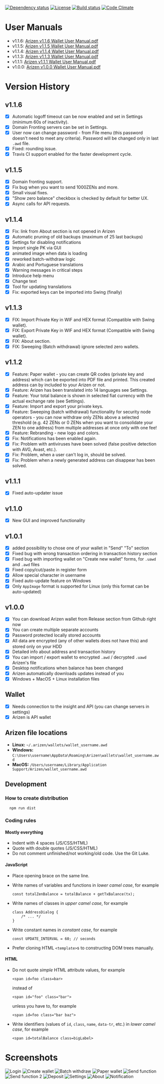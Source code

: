 [![Dependency status][david-img]][david-url]
[![License][license-img]][license-url]
[![Build status][travis-img]][travis-url]
[![Code Climate][codeclimate-img]][codeclimate-url]

# User Manuals
- v1.1.6: [Arizen v1.1.6 Wallet User Manual.pdf](https://github.com/ZencashOfficial/arizen/releases/download/v1.1.6/Arizen.v1.1.6.Wallet.User.Manual.pdf)
- v1.1.5: [Arizen v1.1.5 Wallet User Manual.pdf](https://github.com/ZencashOfficial/arizen/releases/download/v1.1.5/Arizen.v1.1.5.Wallet.User.Manual.pdf)
- v1.1.4: [Arizen v1.1.4 Wallet User Manual.pdf](https://github.com/ZencashOfficial/arizen/releases/download/v1.1.4/Arizen.v1.1.4.Wallet.User.Manual.pdf)
- v1.1.3: [Arizen v1.1.3 Wallet User Manual.pdf](https://github.com/ZencashOfficial/arizen/releases/download/v1.1.3/Arizen.v1.1.3.Wallet.User.Manual.pdf)
- v1.1.1: [Arizen v1.1.1 Wallet User Manual.pdf](https://github.com/ZencashOfficial/arizen/releases/download/v1.1.1/Arizen.v1.1.1.Wallet.User.Manual.pdf)
- v1.0.0: [Arizen v1.0.0 Wallet User Manual.pdf](https://github.com/ZencashOfficial/arizen/releases/download/v1.0.0/Arizen.Wallet.User.Manual.pdf)

# Version History

## v1.1.6
- [x] Automatic logoff timeout can be now enabled and set in Settings (minimum 60s of inactivity).
- [x] Domain Fronting servers can be set in Settings.
- [x] User now can change password - from File menu (this password doesn't need to meet any criteria). Password will be changed only in last `.awd` file.
- [x] Fixed: rounding issue.
- [x] Travis CI support enabled for the faster development cycle.

## v1.1.5
- [x] Domain fronting support.
- [x] Fix bug when you want to send 1000ZENs and more.
- [x] Small visual fixes.
- [x] "Show zero balance" checkbox is checked by default for better UX.
- [x] Async calls for API requests.

## v1.1.4
- [x] Fix: link from About section is not opened in Arizen
- [x] Automatic pruning of old backups (maximum of 25 last backups)
- [x] Settings for disabling notifications
- [x] Import single PK via GUI
- [x] animated image when data is loading
- [x] reworked batch-withdraw logic
- [x] Arabic and Portuguese translations
- [x] Warning messages in critical steps 
- [x] Introduce help menu
- [x] Change text
- [x] Tool for updating translations
- [x] Fix: exported keys can be imported into Swing (finally)

## v1.1.3
- [x] FIX: Import Private Key in WIF and HEX format (Compatible with Swing wallet).
- [x] FIX: Export Private Key in WIF and HEX format (Compatible with Swing wallet).
- [x] FIX: About section.
- [x] FIX: Sweeping (Batch withdrawal) ignore selected zero wallets. 

## v1.1.2
- [x] Feature: Paper wallet - you can create QR codes (private key and address) which can be exported into PDF file and
printed. This created address can by included to your Arizen or not.
- [x] Feature: Arizen has been translated into 14 languages see Settings.
- [x] Feature: Your total balance is shown in selected fiat currency with the actual exchange rate (see Settings).
- [x] Feature: Import and export your private keys.
- [x] Feature: Sweeping (batch withdrawal) functionality for security node operators - you can now withdraw only ZENs above a selected threshold (e.g. 42 ZENs or 0 ZENs when you want to consolidate your ZEN to one address) from multiple addresses at once only with one fee!
- [x] Feature: Rebranding - new logo and colors.
- [x] Fix: Notifications has been enabled again.
- [x] Fix: Problem with antiviruses have been solved (false positive detection with AVG, Avast, etc.).
- [x] Fix: Problem, when a user can't log in, should be solved.
- [x] Fix: Problem when a newly generated address can disappear has been solved.

## v1.1.1
- [x] Fixed auto-updater issue

## v1.1.0
- [x] New GUI and improved functionality

## v1.0.1
- [x] added possibility to chose one of your wallet in "Send" "To" section
- [x] Fixed bug with wrong transaction ordering in transaction history section
- [x] Fixed bug with importing wallet on "Create new wallet" forms, for `.uawd` and `.awd` files
- [x] Fixed copy/cut/paste in register form
- [x] Allow special character in username
- [x] Fixed auto-update feature on Windows
- [x] Only `AppImage` format is supported for Linux (only this format can be auto-updated)

## v1.0.0
- [x] You can download Arizen wallet from Release section from Github right now
- [x] You can create multiple separate accounts
- [x] Password protected locally stored accounts
- [x] All data are encrypted (any of other wallets does not have this) and stored only on your HDD
- [x] Detailed info about address and transaction history
- [x] You can import / export wallet to encrypted `.awd` / decrypted `.uawd` Arizen's file
- [x] Desktop notifications when balance has been changed
- [x] Arizen automatically downloads updates instead of you
- [x] Windows + MacOS + Linux installation files

## Wallet
- [x] Needs connection to the insight and API (you can change servers in settings)
- [x] Arizen is API wallet

## Arizen file locations
- **Linux:** `~/.arizen/wallets/wallet_username.awd`
- **Windows:** `C:\Users\username\AppData\Roaming\Arizen\wallets\wallet_username.awd`
- **MacOS:** `/Users/username/Library/Application Support/Arizen/wallet_username.awd`

## Development

### How to create distribution
      npm run dist

### Coding rules

#### Mostly everything
- Indent with 4 spaces (JS/CSS/HTML)
- Quote with double quotes (JS/CSS/HTML)
- Do not comment unfinished/not working/old code. Use the Git Luke.

#### JavaScript
- Place opening brace on the same line.
- Write names of variables and functions in _lower camel case_, for example

      const totalZenBalance = totalBalance + getTxBalance(tx);

- Write names of classes in _upper camel case_, for example

      class AddressDialog {
	      /* ... */
	  }

- Write constant names in _constant case_, for example

      const UPDATE_INTERVAL = 60; // seconds

- Prefer cloning HTML `<template>`s to constructing DOM trees manually.

#### HTML
- Do not quote _simple_ HTML attribute values, for example

      <span id=foo class=bar>

  instead of

      <span id="foo" class="bar">

  unless you have to, for example

      <span id=foo class="bar baz">

- Write identifiers (values of `id`, `class`, `name`, `data-tr`, etc.) in _lower camel case_, for example

      <span id=totalBalance class=bigLabel>

# Screenshots
![Login](https://i.imgur.com/XHrnuPW.png)
![Create wallet](https://i.imgur.com/lz5MqmT.png)
![Batch withdraw](https://i.imgur.com/BupAdvT.png)
![Paper wallet](https://i.imgur.com/4xv5CJ7.png)
![Send function](https://i.imgur.com/Et9brcA.png)
![Send function 2](https://i.imgur.com/8vGUBm7.png)
![Deposit](https://i.imgur.com/vlDC6ZT.png)
![Settings](https://i.imgur.com/BvefqHy.png)
![About](https://i.imgur.com/66z29EY.png)
![Notification](https://i.imgur.com/WdW0WMK.png)


[david-img]: https://david-dm.org/ZencashOfficial/arizen.svg?style=flat-square
[david-url]: https://david-dm.org/ZencashOfficial/arizen
[license-img]: https://img.shields.io/badge/license-MIT-green.svg?style=flat-square
[license-url]: LICENSE
[travis-img]: https://img.shields.io/travis/ZencashOfficial/arizen.svg?style=flat-square
[travis-url]: https://travis-ci.org/ZencashOfficial/arizen.svg?branch=master
[codeclimate-img]: https://codeclimate.com/github/ZencashOfficial/arizen/badges/gpa.svg?style=flat-square
[codeclimate-url]: https://codeclimate.com/github/ZencashOfficial/arizen

